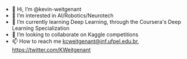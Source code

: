 - 👋 Hi, I’m @kevin-weitgenant
- 👀 I’m interested in AI/Robotics/Neurotech
- 🌱 I’m currently learning Deep Learning, through the Coursera's Deep Learning Specialization
- 💞️ I’m looking to collaborate on Kaggle competitions
- 📫 How to reach me kcweitgenant@inf.ufpel.edu.br, https://twitter.com/KWeitgenant

<!---
kevin-weitgenant/kevin-weitgenant is a ✨ special ✨ repository because its `README.md` (this file) appears on your GitHub profile.
You can click the Preview link to take a look at your changes.
--->
